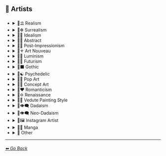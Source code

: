 ## 📔 Artists


- <details><summary>📔⛱ Realism</summary>

	| Keyword        | Example      |
	| ------------- |:-------------:|
	|Painting by Ivan Shishkin| <img src="https://github.com/willwulfken/MidJourney-Styles-and-Keywords/blob/main/Images/MidJourney%20Styles%20(sphere)/sphere_paintingbyIvanShishkin.png?raw=true" width="256" /> |
	|Painting by Zdzislaw Beksinski| <img src="https://github.com/willwulfken/MidJourney-Styles-and-Keywords/blob/main/Images/MidJourney%20Styles%20(sphere)/sphere_paintingbyZdzislawBeksinski.png?raw=true" width="256" /> |
	|Painting by Claude Lorrain| <img src="https://github.com/willwulfken/MidJourney-Styles-and-Keywords/blob/main/Images/MidJourney%20Styles%20(sphere)/sphere_paintingbyClaudeLorrain.png?raw=true" width="256" /> |
	|Painting by Edward Hopper| <img src="https://github.com/willwulfken/MidJourney-Styles-and-Keywords/blob/main/Images/MidJourney%20Styles%20(sphere)/sphere_paintingbyEdwardHopper.png?raw=true" width="256" /> |
	|Painting by Vilhelm Hammershoi| <img src="https://github.com/willwulfken/MidJourney-Styles-and-Keywords/blob/main/Images/MidJourney%20Styles%20(sphere)/sphere_paintingbyVilhelmHammershoi.png?raw=true" width="256" /> |

  </details>


- <details><summary>📔❇ Surrealism</summary>

	| Keyword        | Example      |
	| ------------- |:-------------:|
	|Painting by Salvador Dali| <img src="https://github.com/willwulfken/MidJourney-Styles-and-Keywords/blob/main/Images/MidJourney%20Styles%20(sphere)/sphere_paintingbySalvadorDali.png?raw=true" width="256" /> | 
	|Painting by Pablo Picasso| <img src="https://github.com/willwulfken/MidJourney-Styles-and-Keywords/blob/main/Images/MidJourney%20Styles%20(sphere)/sphere_PaintingByPabloPicasso.png?raw=true" width="256" /> |
	|Painting by Max Ernst| <img src="https://github.com/willwulfken/MidJourney-Styles-and-Keywords/blob/main/Images/MidJourney%20Styles%20(sphere)/sphere_paintingbyMaxErnst.png?raw=true" width="256" /> |
	|Painting by Rene Magritte| <img src="https://github.com/willwulfken/MidJourney-Styles-and-Keywords/blob/main/Images/MidJourney%20Styles%20(sphere)/sphere_paintingbyReneMagritte.png?raw=true" width="256" /> |

  </details>
  
- <details><summary>📔🔆 Idealism</summary>

	| Keyword        | Example      |
	| ------------- |:-------------:|
	|Painting by Jean Delville| <img src="https://github.com/Earlh21/MidJourney-Styles-and-Keywords-Reference/blob/new-artists/Images/MidJourney%20Styles%20(sphere)/sphere_PaintingByJeanDelville.png?raw=true" width="256" /> | 

- <details><summary>📔💮 Abstract</summary>

	| Keyword        | Example      |
	| ------------- |:-------------:|
	|Painting by Wassily Kandinsky| <img src="https://github.com/willwulfken/MidJourney-Styles-and-Keywords/blob/main/Images/MidJourney%20Styles%20(sphere)/sphere_PaintingByWassilyKandinsky.png?raw=true" width="256" /> |
	|Painting by Marcia Santore| <img src="https://github.com/willwulfken/MidJourney-Styles-and-Keywords/blob/main/Images/MidJourney%20Styles%20(sphere)/sphere_PaintingbyMarciaSantore.png?raw=true" width="256" /> |

  </details>


- <details><summary>📔➿ Post-Impressionism</summary>

	| Keyword        | Example      |
	| ------------- |:-------------:|
	|Painting by Van Gogh| <img src="https://github.com/willwulfken/MidJourney-Styles-and-Keywords/blob/main/Images/MidJourney%20Styles%20(sphere)/sphere_paintingbyVanGogh.png?raw=true" width="256" /> | 

  </details>


- <details><summary>📔⚜ Art Nouveau</summary>

	| Keyword        | Example      |
	| ------------- |:-------------:|
	|Painting by Wes Anderson| <img src="https://github.com/willwulfken/MidJourney-Styles-and-Keywords/blob/main/Images/MidJourney%20Styles%20(sphere)/sphere_paintingbyWesAnderson.png?raw=true" width="256" /> |

  </details>


- <details><summary>📔🌄 Luminism</summary>

	| Keyword        | Example      |
	| ------------- |:-------------:|
	|Painting by Albert Bierstadt| <img src="https://github.com/willwulfken/MidJourney-Styles-and-Keywords/blob/main/Images/MidJourney%20Styles%20(sphere)/sphere_paintingbyAlbertBierstadt.png?raw=true" width="256" /> |
	|Painting by Thomas Kinkade| <img src="https://github.com/willwulfken/MidJourney-Styles-and-Keywords/blob/main/Images/MidJourney%20Styles%20(sphere)/sphere_paintingbyThomasKinkade.png?raw=true" width="256" /> |

  </details>


- <details><summary>📔🔳 Futurism</summary>

	| Keyword        | Example      |
	| ------------- |:-------------:|
	|Painting by David Alabo| <img src="https://github.com/willwulfken/MidJourney-Styles-and-Keywords/blob/main/Images/MidJourney%20Styles%20(sphere)/sphere_PaintingByDavidAlabo.png?raw=true" width="256" /> |

  </details>


- <details><summary>📔⬛ Gothic</summary>

	| Keyword        | Example      |
	| ------------- |:-------------:|
	|Painting by Gerald Brom| <img src="https://github.com/willwulfken/MidJourney-Styles-and-Keywords/blob/main/Images/MidJourney%20Styles%20(sphere)/sphere_paintingbyGeraldBrom.png?raw=true" width="256" /> |
	|Painting by Grant Wood| <img src="https://github.com/willwulfken/MidJourney-Styles-and-Keywords/blob/main/Images/MidJourney%20Styles%20(sphere)/sphere_paintingbyGrantWood.png?raw=true" width="256" /> |

  </details>


- <details><summary>📔☯ Psychedelic</summary>

	| Keyword        | Example      |
	| ------------- |:-------------:|
	|Painting by Alex Grey| <img src="https://github.com/willwulfken/MidJourney-Styles-and-Keywords/blob/main/Images/MidJourney%20Styles%20(sphere)/sphere_paintingbyAlexGrey.png?raw=true" width="256" /> |
	|Painting by Dan Mumford| <img src="https://github.com/willwulfken/MidJourney-Styles-and-Keywords/blob/main/Images/MidJourney%20Styles%20(sphere)/sphere_paintingbyDanmumford.png?raw=true" width="256" /> |

  </details>


- <details><summary>📔🔴 Pop Art</summary>

	| Keyword        | Example      |
	| ------------- |:-------------:|
	|Painting by David Hockney| <img src="https://github.com/willwulfken/MidJourney-Styles-and-Keywords/blob/main/Images/MidJourney%20Styles%20(sphere)/sphere_paintingbyDavidHockney.png?raw=true" width="256" /> |

  </details>


- <details><summary>📔🧿 Concept Art</summary>

	| Keyword        | Example      |
	| ------------- |:-------------:|
	|Painting by Marc Simonetti| <img src="https://github.com/willwulfken/MidJourney-Styles-and-Keywords/blob/main/Images/MidJourney%20Styles%20(sphere)/sphere_paintingbyMarcSimonetti.png?raw=true" width="256" /> |

  </details>


- <details><summary>📔❤ Romanticism</summary>

	| Keyword        | Example      |
	| ------------- |:-------------:|
	|Painting by John Constable| <img src="https://github.com/willwulfken/MidJourney-Styles-and-Keywords/blob/main/Images/MidJourney%20Styles%20(sphere)/sphere_paintingbyJohnConstable.png?raw=true" width="256" /> |

  </details>


- <details><summary>📔✡️ Renaissance</summary>

	| Keyword        | Example      |
	| ------------- |:-------------:|
	|Painting by Hieronymus Bosch| <img src="https://github.com/willwulfken/MidJourney-Styles-and-Keywords/blob/main/Images/MidJourney%20Styles%20(sphere)/sphere_paintingbyHieronymusBosch.png?raw=true" width="256" /> |

  </details>


- <details><summary>📔🌇 Vedute Painting Style</summary>

	| Keyword        | Example      |
	| ------------- |:-------------:|
	|Painting by Canaletto| <img src="https://github.com/willwulfken/MidJourney-Styles-and-Keywords/blob/main/Images/MidJourney%20Styles%20(sphere)/sphere_paintingbyCanaletto.png?raw=true" width="256" /> |

  </details>


- <details><summary>📔👁‍🗨 Dadaism</summary>

	| Keyword        | Example      |
	| ------------- |:-------------:|
	|Painting by Robert Rauschenberg| <img src="https://github.com/willwulfken/MidJourney-Styles-and-Keywords/blob/main/Images/MidJourney%20Styles%20(sphere)/sphere_PaintingbyRobertRauschenberg.png?raw=true" width="256" /> |
	|Art by Man Ray| <img src="https://github.com/willwulfken/MidJourney-Styles-and-Keywords/blob/main/Images/MidJourney%20Styles%20(sphere)/sphere_ArtbyManRay.png?raw=true" width="256" /> |
	|Painting by Morton Livingston Schamberg| <img src="https://github.com/willwulfken/MidJourney-Styles-and-Keywords/blob/main/Images/MidJourney%20Styles%20(sphere)/sphere_PaintingbyMortonLivingstonSchamberg.png?raw=true" width="256" /> |
	|Art by Marcel Duchamp| <img src="https://github.com/willwulfken/MidJourney-Styles-and-Keywords/blob/main/Images/MidJourney%20Styles%20(sphere)/sphere_ArtbyMarcelDuchamp.png?raw=true" width="256" /> |
	|Art by Suzanne Duchamp| <img src="https://github.com/willwulfken/MidJourney-Styles-and-Keywords/blob/main/Images/MidJourney%20Styles%20(sphere)/sphere_ArtbySuzanneDuchamp.png?raw=true" width="256" /> |
	|Painting by Francis Picabia| <img src="https://github.com/willwulfken/MidJourney-Styles-and-Keywords/blob/main/Images/MidJourney%20Styles%20(sphere)/sphere_PaintingbyFrancisPicabia.png?raw=true" width="256" /> |
	|Art by Georges Ribemont-Dessaignes| <img src="https://github.com/willwulfken/MidJourney-Styles-and-Keywords/blob/main/Images/MidJourney%20Styles%20(sphere)/sphere_ArtbyGeorgesRibemont-Dessaignes.png?raw=true" width="256" /> |
	|Painting by Juliette Roche| <img src="https://github.com/willwulfken/MidJourney-Styles-and-Keywords/blob/main/Images/MidJourney%20Styles%20(sphere)/sphere_PaintingbyJulietteRoche.png?raw=true" width="256" /> |
	|Art by Max Ernst| <img src="https://github.com/willwulfken/MidJourney-Styles-and-Keywords/blob/main/Images/MidJourney%20Styles%20(sphere)/sphere_ArtbyMaxErnst.png?raw=true" width="256" /> |
	|Art by Wilhelm Fick| <img src="https://github.com/willwulfken/MidJourney-Styles-and-Keywords/blob/main/Images/MidJourney%20Styles%20(sphere)/sphere_ArtbyWilhelmFick.png?raw=true" width="256" /> |
	|Art by George Grosz| <img src="https://github.com/willwulfken/MidJourney-Styles-and-Keywords/blob/main/Images/MidJourney%20Styles%20(sphere)/sphere_ArtbyGeorgeGrosz.png?raw=true" width="256" /> |
	|Art by Hannah Hoch| <img src="https://github.com/willwulfken/MidJourney-Styles-and-Keywords/blob/main/Images/MidJourney%20Styles%20(sphere)/sphere_ArtbyHannahHoch.png?raw=true" width="256" /> |
	|Art by Kurt Schwitters| <img src="https://github.com/willwulfken/MidJourney-Styles-and-Keywords/blob/main/Images/MidJourney%20Styles%20(sphere)/sphere_ArtbyKurtSchwitters.png?raw=true" width="256" /> |
	|Painting by Julius Evola| <img src="https://github.com/willwulfken/MidJourney-Styles-and-Keywords/blob/main/Images/MidJourney%20Styles%20(sphere)/sphere_PaintingbyJuliusEvola.png?raw=true" width="256" /> |
	|Painting by Serge Charchoune| <img src="https://github.com/willwulfken/MidJourney-Styles-and-Keywords/blob/main/Images/MidJourney%20Styles%20(sphere)/sphere_PaintingbySergeCharchoune.png?raw=true" width="256" /> |
	|Art by Ilia Zdanevich| <img src="https://github.com/willwulfken/MidJourney-Styles-and-Keywords/blob/main/Images/MidJourney%20Styles%20(sphere)/sphere_ArtbyIliaZdanevich.png?raw=true" width="256" /> |
	|Painting by Jean Crotti| <img src="https://github.com/willwulfken/MidJourney-Styles-and-Keywords/blob/main/Images/MidJourney%20Styles%20(sphere)/sphere_PaintingbyJeanCrotti.png?raw=true" width="256" /> |
	|Art by Sophie Taeuber-Arp| <img src="https://github.com/willwulfken/MidJourney-Styles-and-Keywords/blob/main/Images/MidJourney%20Styles%20(sphere)/sphere_ArtbySophieTaeuber-Arp.png?raw=true" width="256" /> |

  </details>


- <details><summary>📔👁‍🗨 Neo-Dadaism</summary>

	| Keyword        | Example      |
	| ------------- |:-------------:|
	|Art by Genpei Akasegawa| <img src="https://github.com/willwulfken/MidJourney-Styles-and-Keywords/blob/main/Images/MidJourney%20Styles%20(sphere)/sphere_Art by Genpei Akasegawa.png?raw=true" width="256" /> |
	|Painting by Josip Demirovic Devj| <img src="https://github.com/willwulfken/MidJourney-Styles-and-Keywords/blob/main/Images/MidJourney%20Styles%20(sphere)/sphere_PaintingbyJosipDemirovicDevj.png?raw=true" width="256" /> |
	|Painting by Jim Dine| <img src="https://github.com/willwulfken/MidJourney-Styles-and-Keywords/blob/main/Images/MidJourney%20Styles%20(sphere)/sphere_PaintingbyJimDine.png?raw=true" width="256" /> |
	|Art by Arthur Kopcke| <img src="https://github.com/willwulfken/MidJourney-Styles-and-Keywords/blob/main/Images/MidJourney%20Styles%20(sphere)/sphere_ArtbyArthurKopcke.png?raw=true" width="256" /> |
	|Art by George Maciunas| <img src="https://github.com/willwulfken/MidJourney-Styles-and-Keywords/blob/main/Images/MidJourney%20Styles%20(sphere)/sphere_ArtbyGeorgeMaciunas.png?raw=true" width="256" /> |
	|Art by Valery Oisteanu| <img src="https://github.com/willwulfken/MidJourney-Styles-and-Keywords/blob/main/Images/MidJourney%20Styles%20(sphere)/sphere_ArtbyValeryOisteanu.png?raw=true" width="256" /> |
	|Painting by Ushio Shinohara| <img src="https://github.com/willwulfken/MidJourney-Styles-and-Keywords/blob/main/Images/MidJourney%20Styles%20(sphere)/sphere_PaintingbyUshioShinohara.png?raw=true" width="256" /> |
	|Art by Jean Tinguely| <img src="https://github.com/willwulfken/MidJourney-Styles-and-Keywords/blob/main/Images/MidJourney%20Styles%20(sphere)/sphere_ArtbyJeanTinguely.png?raw=true" width="256" /> |
	|Art by Masunobu Yoshimura| <img src="https://github.com/willwulfken/MidJourney-Styles-and-Keywords/blob/main/Images/MidJourney%20Styles%20(sphere)/sphere_ArtbyMasunobuYoshimura.png?raw=true" width="256" /> |

  </details>

- <details><summary>📔🖼 Instagram Artist</summary>

	| Keyword        | Example      |
	| ------------- |:-------------:|
	|Uon.visuals| <img src="https://github.com/willwulfken/MidJourney-Styles-and-Keywords/blob/main/Images/MidJourney%20Styles%20(sphere)/sphere_Uon.visuals.png?raw=true" width="256" /> |
	|Art by Uon.visuals| <img src="https://github.com/willwulfken/MidJourney-Styles-and-Keywords/blob/main/Images/MidJourney%20Styles%20(sphere)/sphere_ArtbyUon.visuals.png?raw=true" width="256" /> |
	|Artofethan| <img src="https://github.com/willwulfken/MidJourney-Styles-and-Keywords/blob/main/Images/MidJourney%20Styles%20(sphere)/sphere_Artofethan.png?raw=true" width="256" /> |
	|Art by artofethan| <img src="https://github.com/willwulfken/MidJourney-Styles-and-Keywords/blob/main/Images/MidJourney%20Styles%20(sphere)/sphere_Artbyartofethan.png?raw=true" width="256" /> |
	|Painting by Peter Mohrbacher| <img src="https://github.com/Earlh21/MidJourney-Styles-and-Keywords-Reference/blob/new-artists/Images/MidJourney%20Styles%20(sphere)/sphere_PaintingByPeterMohrbacher.png?raw=true" width="256" /> |

  </details>

- <details><summary>📔🈯 Manga</summary>
	
	| Keyword	| Example	|
	| ------------ |:--------------:|
	|Painting by Bob Ross| <img src="https://github.com/Earlh21/MidJourney-Styles-and-Keywords-Reference/blob/new-artists/Images/MidJourney%20Styles%20(sphere)/sphere_ArtByJunjiIto.png?raw=true" width="256" /> |
	
  </details>

- <details><summary>📔 Other</summary>

	| Keyword        | Example      |
	| ------------- |:-------------:|
	|Painting by Bob Ross| <img src="https://github.com/willwulfken/MidJourney-Styles-and-Keywords/blob/main/Images/MidJourney%20Styles%20(sphere)/sphere_PaintingbyBobRoss.png?raw=true" width="256" /> |
	|Painting by John Howe| <img src="https://github.com/willwulfken/MidJourney-Styles-and-Keywords/blob/main/Images/MidJourney%20Styles%20(sphere)/sphere_paintingbyJohnHowe.png?raw=true" width="256" /> |
	|Painting by Hugh Ferriss| <img src="https://github.com/willwulfken/MidJourney-Styles-and-Keywords/blob/main/Images/MidJourney%20Styles%20(sphere)/sphere_paintingbyHughFerriss.png?raw=true" width="256" /> |
	|Painting by Boris Smirnoff| <img src="https://github.com/willwulfken/MidJourney-Styles-and-Keywords/blob/main/Images/MidJourney%20Styles%20(sphere)/sphere_PaintingbyBorisSmirnoff.png?raw=true" width="256" /> |

  </details>

---
###### [⬅ Go Back](https://github.com/willwulfken/MidJourney-Styles-and-Keywords/blob/main/README.md)
